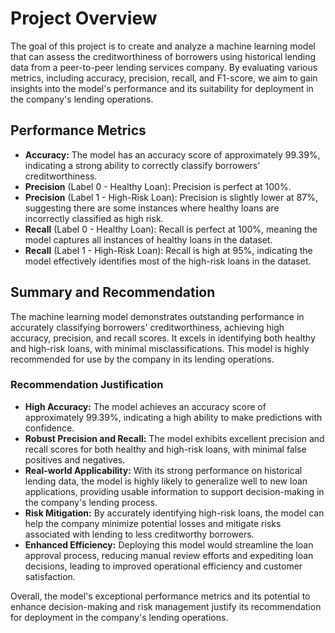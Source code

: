 <!DOCTYPE html>
<html lang="en">
<head>
  <meta charset="UTF-8">
  <meta name="viewport" content="width=device-width, initial-scale=1.0">
  
</head>
<body>

<h1>Project Overview</h1>

<p>The goal of this project is to create and analyze a machine learning model that can assess the creditworthiness of borrowers using historical lending data from a peer-to-peer lending services company. By evaluating various metrics, including accuracy, precision, recall, and F1-score, we aim to gain insights into the model's performance and its suitability for deployment in the company's lending operations.</p>

<h2>Performance Metrics</h2>

<ul>
  <li><strong>Accuracy:</strong> The model has an accuracy score of approximately 99.39%, indicating a strong ability to correctly classify borrowers' creditworthiness.</li>
  <li><strong>Precision</strong> (Label 0 - Healthy Loan): Precision is perfect at 100%.</li>
  <li><strong>Precision</strong> (Label 1 - High-Risk Loan): Precision is slightly lower at 87%, suggesting there are some instances where healthy loans are incorrectly classified as high risk.</li>
  <li><strong>Recall</strong> (Label 0 - Healthy Loan): Recall is perfect at 100%, meaning the model captures all instances of healthy loans in the dataset.</li>
  <li><strong>Recall</strong> (Label 1 - High-Risk Loan): Recall is high at 95%, indicating the model effectively identifies most of the high-risk loans in the dataset.</li>
</ul>

<h2>Summary and Recommendation</h2>

<p>The machine learning model demonstrates outstanding performance in accurately classifying borrowers' creditworthiness, achieving high accuracy, precision, and recall scores. It excels in identifying both healthy and high-risk loans, with minimal misclassifications. This model is highly recommended for use by the company in its lending operations.</p>

<h3>Recommendation Justification</h3>

<ul>
  <li><strong>High Accuracy:</strong> The model achieves an accuracy score of approximately 99.39%, indicating a high ability to make predictions with confidence.</li>
  <li><strong>Robust Precision and Recall:</strong> The model exhibits excellent precision and recall scores for both healthy and high-risk loans, with minimal false positives and negatives.</li>
  <li><strong>Real-world Applicability:</strong> With its strong performance on historical lending data, the model is highly likely to generalize well to new loan applications, providing usable information to support decision-making in the company's lending process.</li>
  <li><strong>Risk Mitigation:</strong> By accurately identifying high-risk loans, the model can help the company minimize potential losses and mitigate risks associated with lending to less creditworthy borrowers.</li>
  <li><strong>Enhanced Efficiency:</strong> Deploying this model would streamline the loan approval process, reducing manual review efforts and expediting loan decisions, leading to improved operational efficiency and customer satisfaction.</li>
</ul>

<p>Overall, the model's exceptional performance metrics and its potential to enhance decision-making and risk management justify its recommendation for deployment in the company's lending operations.</p>

</body>
</html>
